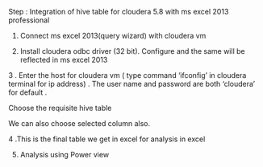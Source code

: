 Step : Integration of hive table for cloudera 5.8 with ms excel 2013 professional 

1.	Connect ms excel 2013(query wizard) with cloudera  vm 


 


2.	Install cloudera odbc driver (32 bit). Configure and the same will be reflected in ms excel 2013

 

3 .  Enter the host  for cloudera  vm ( type command ‘ifconfig’  in cloudera terminal for ip address) . The user name and password  are both ‘cloudera’ for default .

 
Choose the requisite hive table 
 

We can also choose selected column also.

 


 

 


 


 



4	.This is the final table we get in excel for  analysis in excel
 


5. Analysis using Power view



 


 


